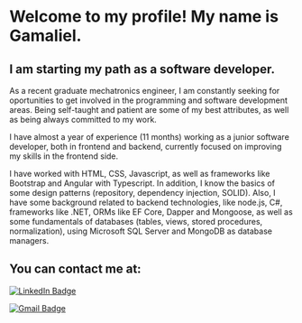 # Welcome to my profile! My name is Gamaliel.
## I am starting my path as a software developer.

As a recent graduate mechatronics engineer, I am constantly seeking for oportunities to get involved in the programming and software development areas. Being self-taught and patient are some of my best attributes, as well as being always committed to my work.

I have almost a year of experience (11 months) working as a junior software developer, both in frontend and backend, currently focused on improving my skills in the frontend side.

I have worked with HTML, CSS, Javascript, as well as frameworks like Bootstrap and Angular with Typescript. In addition, I know the basics of some design patterns (repository, dependency injection, SOLID). Also, I have some background related to backend technologies, like node.js, C#, frameworks like .NET, ORMs like EF Core, Dapper and Mongoose, as well as some fundamentals of databases (tables, views, stored procedures, normalization), using Microsoft SQL Server and MongoDB as database managers.

## You can contact me at:

[![LinkedIn Badge](https://img.shields.io/badge/-Gamaliel_Entrambasasaguas_León-0077B5?style=flat&logo=linkedin&logoColor=white)](https://www.linkedin.com/in/gamaliel-león-0b4688125)

[![Gmail Badge](https://img.shields.io/badge/-gamaliel.e.leon@gmail.com-c14438?style=flat&logo=gmail&logoColor=white&link=mailto:gamaliel.e.leon@gmail.com)](mailto:gamaliel.e.leon@gmail.com)
